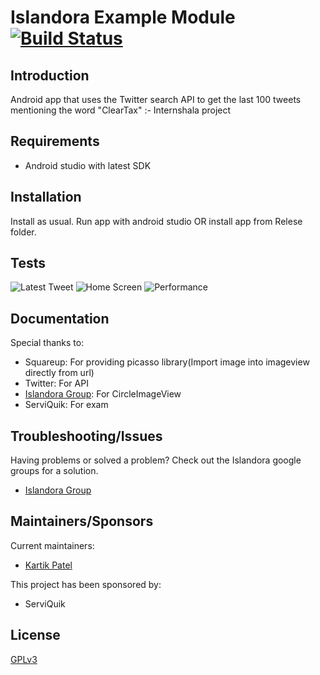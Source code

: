 # Islandora Example Module [![Build Status](https://travis-ci.org/Islandora/islandora_example_module.png?branch=7.x)](https://travis-ci.org/Islandora/islandora_example_module)

## Introduction

 Android app that uses the Twitter search API to get the last 100 tweets mentioning the word "ClearTax" :- Internshala project

## Requirements

* Android studio with latest SDK

## Installation

Install as usual.
Run app with android studio
OR
install app from Relese folder.

## Tests

![Latest Tweet](https://photos.app.goo.gl/3afhmZizmrqQeK7BA)
![Home Screen](https://photos.app.goo.gl/4wYETfJgQbeghSXu7)
![Performance](https://photos.app.goo.gl/73pxVgxNdvz4D9259)

## Documentation

Special thanks to:

* Squareup: For providing picasso library(Import image into imageview directly from url)
* Twitter: For API
* [Islandora Group](https://groups.google.com/forum/?hl=en&fromgroups#!forum/islandora): For CircleImageView
* ServiQuik: For exam

## Troubleshooting/Issues

Having problems or solved a problem? Check out the Islandora google groups for a solution.

* [Islandora Group](https://groups.google.com/forum/?hl=en&fromgroups#!forum/islandora)

## Maintainers/Sponsors

Current maintainers:

* [Kartik Patel](https://github.com/kartikpatelofficial)

This project has been sponsored by:

* ServiQuik

## License

[GPLv3](http://www.gnu.org/licenses/gpl-3.0.txt)